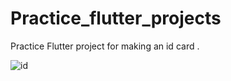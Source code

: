 # Practice_flutter_projects

Practice Flutter project for making an id card .



![id](https://github.com/MRNOONE333/flutter_id_card/assets/104716575/12493a01-a5bc-4d73-82bd-a16aad9ea4dd)
